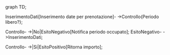 

<div class=”mermaid”>
  graph TD;

  InserimentoDati[Inserimento date per prenotazione]- ->Controllo{Periodo libero?};

  Controllo- ->|No|EsitoNegativo[Notifica periodo occupato];
  EsitoNegativo- ->InserimentoDati;

  Controllo- ->|Si|EsitoPositivo[Ritorna importo];
</div>

